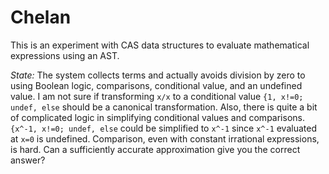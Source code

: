 # Chelan

This is an experiment with CAS data structures to evaluate mathematical expressions using an AST.

*State:* The system collects terms and actually avoids division by zero to using Boolean logic, comparisons, conditional value, and an undefined value. I am not sure if transforming `x/x` to a conditional value `{1, x!=0; undef, else` should be a canonical transformation. Also, there is quite a bit of complicated logic in simplifying conditional values and comparisons. `{x^-1, x!=0; undef, else` could be simplified to `x^-1` since `x^-1` evaluated at `x=0` is undefined. Comparison, even with constant irrational expressions, is hard. Can a sufficiently accurate approximation give you the correct answer?
